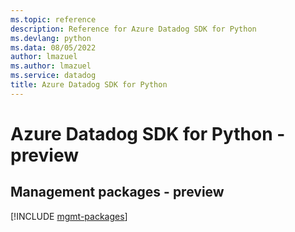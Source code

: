 ```yaml
---
ms.topic: reference
description: Reference for Azure Datadog SDK for Python
ms.devlang: python
ms.data: 08/05/2022
author: lmazuel
ms.author: lmazuel
ms.service: datadog
title: Azure Datadog SDK for Python
---
```

# Azure Datadog SDK for Python - preview

## Management packages - preview
[!INCLUDE [mgmt-packages](datadog-mgmt-index.md)]